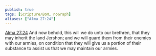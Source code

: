 ```yaml
---
publish: true
tags: [Scripture/BoM, noGraph]
aliases: ["Alma 27:24"]
---
```

[Alma 27:24](https://churchofjesuschrist.org/study/scriptures/bofm/alma/27?lang=eng&id=p24#p24) And now behold, this will we do unto our brethren, that they may inherit the land Jershon; and we will guard them from their enemies with our armies, on condition that they will give us a portion of their substance to assist us that we may maintain our armies.
